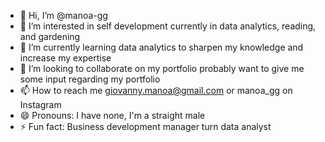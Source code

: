 - 👋 Hi, I’m @manoa-gg
- 👀 I’m interested in self development currently in data analytics, reading, and gardening 
- 🌱 I’m currently learning data analytics to sharpen my knowledge and increase my expertise
- 💞️ I’m looking to collaborate on my portfolio probably want to give me some input regarding my portfolio
- 📫 How to reach me giovanny.manoa@gmail.com or manoa_gg on Instagram
- 😄 Pronouns: I have none, I'm a straight male
- ⚡ Fun fact: Business development manager turn data analyst

<!---
manoa-gg/manoa-gg is a ✨ special ✨ repository because its `README.md` (this file) appears on your GitHub profile.
You can click the Preview link to take a look at your changes.
--->
